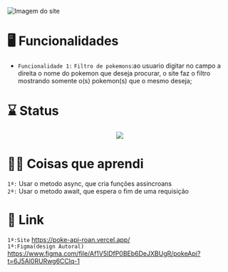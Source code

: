 ![Imagem do site](https://user-images.githubusercontent.com/108638526/224595864-e2cb8a29-3c5b-4797-8068-2c3d3156ca42.png)

# 🖥 Funcionalidades 
- `Funcionalidade 1:` `Filtro de pokemons`:ao usuario digitar no campo a direita o nome do pokemon que deseja procurar, o site faz o filtro mostrando somente o(s) pokemon(s) que o mesmo deseja;

# ⌛ Status 
<p align="center">
<img src="http://img.shields.io/static/v1?label=STATUS&message=Finalizado&color=GREEN&style=for-the-badge"/>
</p>

# 👨‍💻 Coisas que aprendi 
`1ª:` Usar o metodo async, que cria funções assincroans <br>
`2ª:` Usar o metodo await, que espera o fim de uma requisição <br>

# 🔗 Link 
`1ª:Site` https://poke-api-roan.vercel.app/ <br>
`1ª:Figma(design Autoral)` https://www.figma.com/file/Af1V5lDfP0BEb6DeJXBUgR/pokeApi?t=6J5Al0RURwg6CClq-1<br>
